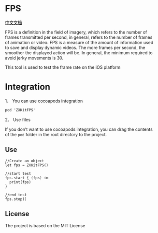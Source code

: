 # FPS

[中文文档](./README_zh.md)

FPS is a definition in the field of imagery, which refers to the number of frames transmitted per second, in general, refers to the number of frames of animation or video. FPS is a measure of the amount of information used to save and display dynamic videos. The more frames per second, the smoother the displayed action will be. In general, the minimum required to avoid jerky movements is 30.

This tool is used to test the frame rate on the iOS platform

# Integration

1、 You can use cocoapods integration

```
pod 'ZXKitFPS'
```

2、 Use files

If you don’t want to use cocoapods integration, you can drag the contents of the `pod` folder in the root directory to the project.

## Use

```
//Create an object
let fps = ZXKitFPS()

//start test
fps.start { (fps) in
  print(fps)
}

//end test
fps.stop()
```

## License

The project is based on the MIT License